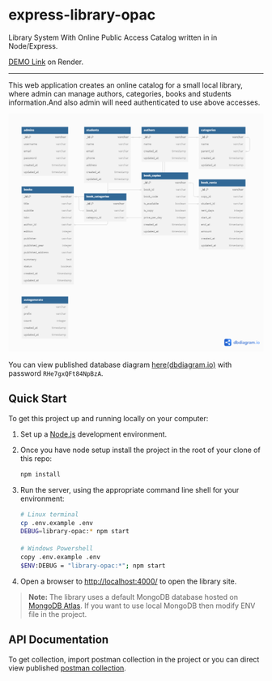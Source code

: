 # express-library-opac

Library System With Online Public Access Catalog written in in Node/Express. 

[DEMO Link](https://library-opac.onrender.com) on Render.

---

This web application creates an online catalog for a small local library, where admin can manage authors, categories, books and students information.And also admin will need authenticated to use above accesses.

![A diagram showing the relation of database entities in this example repository](https://raw.githubusercontent.com/sawronyhlakhine/library-opac/main/public/images/LibrarySystemERD.png)

You can view published database diagram [here(dbdiagram.io)](https://dbdocs.io/sawronyhlakhine/Library-System-With-OPAC) with password  ```RHe7gxQFt84NpBzA```.


## Quick Start

To get this project up and running locally on your computer:

1. Set up a [Node.js](https://wiki.developer.mozilla.org/en-US/docs/Learn/Server-side/Express_Nodejs/development_environment) development environment.
2. Once you have node setup install the project in the root of your clone of this repo:

   ```bash
   npm install
   ```
3. Run the server, using the appropriate command line shell for your environment:

   ```bash
   # Linux terminal
   cp .env.example .env
   DEBUG=library-opac:* npm start
   
   # Windows Powershell
   copy .env.example .env
   $ENV:DEBUG = "library-opac:*"; npm start
   ```
4. Open a browser to <http://localhost:4000/> to open the library site.

> **Note:** The library uses a default MongoDB database hosted on [MongoDB Atlas](https://www.mongodb.com/cloud/atlas). If you want to use local MongoDB then modify ENV file in the project.

## API Documentation
To get collection, import postman collection in the project or you can direct view published [postman collection](https://documenter.getpostman.com/view/2162172/2s9YsDkFDC).




